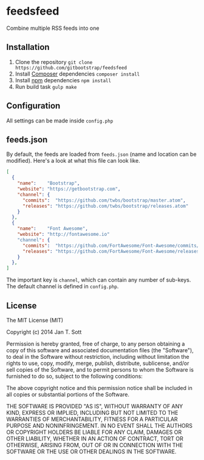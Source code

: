 # feedsfeed

Combine multiple RSS feeds into one

## Installation

1. Clone the repository `git clone https://github.com/gitbootstrap/feedsfeed`
2. Install [Composer](https://getcomposer.org) dependencies `composer install`
3. Install [npm](https://www.npmjs.org/) dependencies `npm install`
4. Run build task `gulp make`

## Configuration

All settings can be made inside `config.php`

## feeds.json

By default, the feeds are loaded from `feeds.json` (name and location can be modified). Here's a look at what this file can look like.

```json
[  
  {  
    "name":    "Bootstrap",
    "website": "https://getbootstrap.com",
    "channel": {
      "commits":  "https://github.com/twbs/bootstrap/master.atom",
      "releases": "https://github.com/twbs/bootstrap/releases.atom"
    }
  },
  {  
    "name":    "Font Awesome",
    "website": "http://fontawesome.io"
    "channel": {
      "commits":  "https://github.com/FortAwesome/Font-Awesome/commits/master.atom",
      "releases": "https://github.com/FortAwesome/Font-Awesome/releases.atom"
    }
  },
]
```

The important key is `channel`, which can contain any number of sub-keys. The default channel is defined in `config.php`.

## License

The MIT License (MIT)

Copyright (c) 2014 Jan T. Sott

Permission is hereby granted, free of charge, to any person obtaining a copy of this software and associated documentation files (the "Software"), to deal in the Software without restriction, including without limitation the rights to use, copy, modify, merge, publish, distribute, sublicense, and/or sell copies of the Software, and to permit persons to whom the Software is furnished to do so, subject to the following conditions:

The above copyright notice and this permission notice shall be included in all copies or substantial portions of the Software.

THE SOFTWARE IS PROVIDED "AS IS", WITHOUT WARRANTY OF ANY KIND, EXPRESS OR IMPLIED, INCLUDING BUT NOT LIMITED TO THE WARRANTIES OF MERCHANTABILITY, FITNESS FOR A PARTICULAR PURPOSE AND NONINFRINGEMENT. IN NO EVENT SHALL THE AUTHORS OR COPYRIGHT HOLDERS BE LIABLE FOR ANY CLAIM, DAMAGES OR OTHER LIABILITY, WHETHER IN AN ACTION OF CONTRACT, TORT OR OTHERWISE, ARISING FROM, OUT OF OR IN CONNECTION WITH THE SOFTWARE OR THE USE OR OTHER DEALINGS IN THE SOFTWARE.